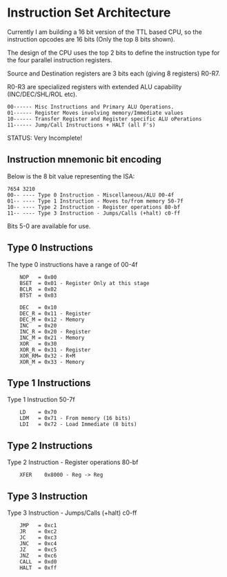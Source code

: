 # Instruction Set Architecture

Currently I am building a 16 bit version of the TTL based CPU, so the instruction opcodes are 16 bits (Only the top 8 bits shown).

The design of the CPU uses the top 2 bits to define the instruction type for the four parallel instruction registers.

Source and Destination registers are 3 bits each (giving 8 registers) R0-R7.

R0-R3 are specialized registers with extended ALU capability (INC/DEC/SHL/ROL etc).

```
00------ Misc Instructions and Primary ALU Operations.
01------ Register Moves involving memory/Immediate values
10------ Transfer Register and Register specific ALU oPerations
11------ Jump/Call Instructions + HALT (all F's)
```
STATUS: Very Incomplete!

## Instruction mnemonic bit encoding

Below is the 8 bit value representing the ISA:

```
7654 3210
00-- ---- Type 0 Instruction - Miscellaneous/ALU 00-4f
01-- ---- Type 1 Instruction - Moves to/from memory 50-7f
10-- ---- Type 2 Instruction - Register operations 80-bf
11-- ---- Type 3 Instruction - Jumps/Calls (+halt) c0-ff
```
Bits 5-0 are available for use.

## Type 0 Instructions

The type 0 instructions have a range of 00-4f
```
	NOP   = 0x00
	BSET  = 0x01 - Register Only at this stage
	BCLR  = 0x02
	BTST  = 0x03

	DEC   = 0x10
	DEC_R = 0x11 - Register
	DEC_M = 0x12 - Memory
	INC   = 0x20
	INC_R = 0x20 - Register
	INC_M = 0x21 - Memory
	XOR   = 0x30 
	XOR_R = 0x31 - Register
	XOR_RM= 0x32 - R+M
	XOR_M = 0x33 - Memory
```

## Type 1 Instructions

Type 1 Instruction 50-7f

```
	LD    = 0x70
	LDM   = 0x71 - From memory (16 bits)
	LDI   = 0x72 - Load Immediate (8 bits)
```

## Type 2 Instructions

Type 2 Instruction - Register operations 80-bf

```
	XFER	0x8000 - Reg -> Reg
```

## Type 3 Instruction

Type 3 Instruction - Jumps/Calls (+halt) c0-ff

```
	JMP   = 0xc1
	JR    = 0xc2
	JC    = 0xc3
	JNC   = 0xc4
	JZ    = 0xc5
	JNZ   = 0xc6
	CALL  = 0xd0
	HALT  = 0xff
```

